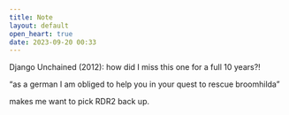```yaml
---
title: Note
layout: default
open_heart: true
date: 2023-09-20 00:33
---
```


Django Unchained (2012): how did I miss this one for a full 10 years?! 

“as a german I am obliged to help you in your quest to rescue broomhilda” 

makes me want to pick RDR2 back up.
